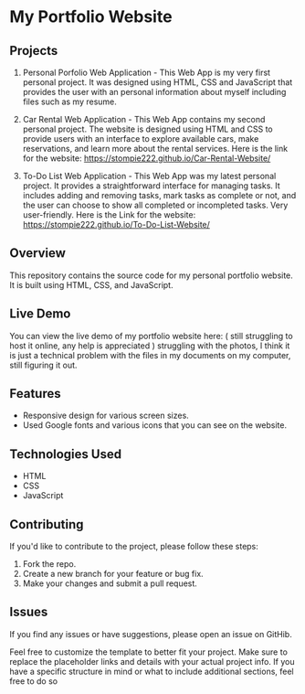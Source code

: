 # My Portfolio Website

## Projects

1) Personal Porfolio Web Application - This Web App is my very first personal project. It was designed using HTML, CSS and JavaScript that provides the user with an personal information about myself including files such as my resume.

2) Car Rental Web Application - This Web App contains my second personal project. The website is designed using HTML and CSS to provide users with an interface to explore available cars, make reservations, and learn more about the rental services.
Here is the link for the website: https://stompie222.github.io/Car-Rental-Website/

4) To-Do List Web Application - This Web App was my latest personal project. It provides a straightforward interface for managing tasks.  It includes adding and removing tasks, mark tasks as complete or not, and the user can choose to show all completed or incompleted tasks. Very user-friendly.
Here is the Link for the website: https://stompie222.github.io/To-Do-List-Website/


## Overview

This repository contains the source code for my personal portfolio website. It is built using HTML, CSS, and JavaScript.

## Live Demo

You can view the live demo of my portfolio website here: ( still struggling to host it online, any help is appreciated )
struggling with the photos, I think it is just a technical problem with the files in my documents on my computer, still figuring it out.

## Features

- Responsive design for various screen sizes.
- Used Google fonts and various icons that you can see on the website.

## Technologies Used

- HTML
- CSS
- JavaScript

## Contributing

If you'd like to contribute to the project, please follow these steps: 

1. Fork the repo.
2. Create a new branch for your feature or bug fix.
3. Make your changes and submit a pull request.

## Issues

If you find any issues or have suggestions, please open an issue on GitHib.


Feel free to customize the template to better fit your project. Make sure to replace the placeholder links and details with your actual project info. If you have a specific structure in mind or what to include additional sections, feel free to do so
